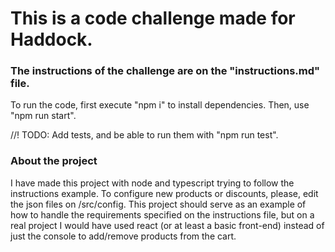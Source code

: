 # This is a code challenge made for Haddock.

### The instructions of the challenge are on the "instructions.md" file.

To run the code, first execute "npm i" to install dependencies.
Then, use "npm run start".

//! TODO: Add tests, and be able to run them with "npm run test".

### About the project

I have made this project with node and typescript trying to follow the instructions example.
To configure new products or discounts, please, edit the json files on /src/config.
This project should serve as an example of how to handle the requirements specified on the instructions file, but on a real project I would have used react (or at least a basic front-end) instead of just the console to add/remove products from the cart.
